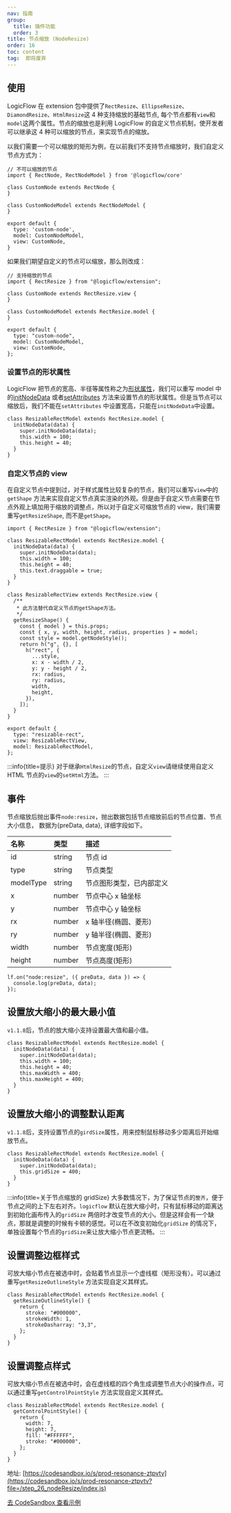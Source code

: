 ```yaml
---
nav: 指南
group:
  title: 插件功能
  order: 3
title: 节点缩放 (NodeResize)
order: 16
toc: content
tag:  即将废弃
---
```


## 使用

LogicFlow 在 extension 包中提供了`RectResize`、`EllipseResize`、`DiamondResize`、`HtmlResize`这 4
种支持缩放的基础节点, 每个节点都有`view`和`model`这两个属性。节点的缩放也是利用 LogicFlow
的自定义节点机制，使开发者可以继承这 4 种可以缩放的节点，来实现节点的缩放。

以我们需要一个可以缩放的矩形为例，在以前我们不支持节点缩放时，我们自定义节点方式为：

```tsx | pure
// 不可以缩放的节点
import { RectNode, RectNodeModel } from '@logicflow/core'

class CustomNode extends RectNode {
}

class CustomNodeModel extends RectNodeModel {
}

export default {
  type: 'custom-node',
  model: CustomNodeModel,
  view: CustomNode,
}
```

如果我们期望自定义的节点可以缩放，那么则改成：

```tsx | pure
// 支持缩放的节点
import { RectResize } from "@logicflow/extension";

class CustomNode extends RectResize.view {
}

class CustomNodeModel extends RectResize.model {
}

export default {
  type: "custom-node",
  model: CustomNodeModel,
  view: CustomNode,
};
```

### 设置节点的形状属性

LogicFlow 把节点的宽高、半径等属性称之为[形状属性](../../api/nodeModel.zh.md#形状属性)，我们可以重写
model 中的[initNodeData](../../api/nodeModel.zh.md#getoutlinestyle)
或者[setAttributes](../../api/nodeModel.zh.md#setattributes)
方法来设置节点的形状属性。但是当节点可以缩放后，我们不能在`setAttributes`
中设置宽高，只能在`initNodeData`中设置。

```tsx | pure
class ResizableRectModel extends RectResize.model {
  initNodeData(data) {
    super.initNodeData(data);
    this.width = 100;
    this.height = 40;
  }
}
```

### 自定义节点的 view

在自定义节点中提到过，对于样式属性比较复杂的节点，我们可以重写`view`中的`getShape`
方法来实现自定义节点真实渲染的外观。但是由于自定义节点需要在节点外观上填加用于缩放的调整点，所以对于自定义可缩放节点的
view，我们需要重写`getResizeShape`, 而不是`getShape`。

```tsx | pure
import { RectResize } from "@logicflow/extension";

class ResizableRectModel extends RectResize.model {
  initNodeData(data) {
    super.initNodeData(data);
    this.width = 100;
    this.height = 40;
    this.text.draggable = true;
  }
}

class ResizableRectView extends RectResize.view {
  /**
   * 此方法替代自定义节点的getShape方法。
   */
  getResizeShape() {
    const { model } = this.props;
    const { x, y, width, height, radius, properties } = model;
    const style = model.getNodeStyle();
    return h("g", {}, [
      h("rect", {
        ...style,
        x: x - width / 2,
        y: y - height / 2,
        rx: radius,
        ry: radius,
        width,
        height,
      }),
    ]);
  }
}

export default {
  type: "resizable-rect",
  view: ResizableRectView,
  model: ResizableRectModel,
};
```

:::info{title=提示}
对于继承`HtmlResize`的节点，自定义`view`请继续使用自定义 HTML 节点的`view`的`setHtml`方法。
:::

## 事件

节点缩放后抛出事件`node:resize`，抛出数据包括节点缩放前后的节点位置、节点大小信息， 数据为{preData,
data}, 详细字段如下。

| 名称      | 类型   | 描述                     |
| :-------- | :----- | :----------------------- |
| id        | string | 节点 id                  |
| type      | string | 节点类型                 |
| modelType | string | 节点图形类型，已内部定义 |
| x         | number | 节点中心 x 轴坐标        |
| y         | number | 节点中心 y 轴坐标        |
| rx        | number | x 轴半径(椭圆、菱形)     |
| ry        | number | y 轴半径(椭圆、菱形)     |
| width     | number | 节点宽度(矩形)           |
| height    | number | 节点高度(矩形)           |

```tsx | pure
lf.on("node:resize", ({ preData, data }) => {
  console.log(preData, data);
});
```

## 设置放大缩小的最大最小值

`v1.1.8`后，节点的放大缩小支持设置最大值和最小值。

```tsx | pure
class ResizableRectModel extends RectResize.model {
  initNodeData(data) {
    super.initNodeData(data);
    this.width = 100;
    this.height = 40;
    this.maxWidth = 400;
    this.maxHeight = 400;
  }
}
```

## 设置放大缩小的调整默认距离

`v1.1.8`后，支持设置节点的`girdSize`属性，用来控制鼠标移动多少距离后开始缩放节点。

```tsx | pure
class ResizableRectModel extends RectResize.model {
  initNodeData(data) {
    super.initNodeData(data);
    this.gridSize = 400;
  }
}
```

:::info{title=关于节点缩放的 gridSize}
大多数情况下，为了保证节点的`整齐`，便于节点之间的上下左右对齐。`logicflow`
默认在放大缩小时，只有鼠标移动的距离达到初始化画布传入的`gridSize`
两倍时才改变节点的大小。但是这样会有一个缺点，那就是调整的时候有卡顿的感觉。可以在不改变初始化`gridSize`
的情况下，单独设置每个节点的`gridSize`来让放大缩小节点更流畅。
:::

## 设置调整边框样式

可放大缩小节点在被选中时，会贴着节点显示一个虚线框（矩形没有）。可以通过重写`getResizeOutlineStyle`
方法实现自定义其样式。

```tsx | pure
class ResizableRectModel extends RectResize.model {
  getResizeOutlineStyle() {
    return {
      stroke: "#000000",
      strokeWidth: 1,
      strokeDasharray: "3,3",
    };
  }
}
```

## 设置调整点样式

可放大缩小节点在被选中时，会在虚线框的四个角生成调整节点大小的操作点，可以通过重写`getControlPointStyle`
方法实现自定义其样式。

```tsx | pure
class ResizableRectModel extends RectResize.model {
  getControlPointStyle() {
    return {
      width: 7,
      height: 7,
      fill: "#FFFFFF",
      stroke: "#000000",
    };
  }
}
```

地址: [https://codesandbox.io/s/prod-resonance-ztpvtv](https://codesandbox.io/s/prod-resonance-ztpvtv?file=/step_26_nodeResize/index.js)

<a href="https://codesandbox.io/embed/prod-resonance-ztpvtv?fontsize=14&hidenavigation=1&theme=dark&view=preview" target="_blank"> 去 CodeSandbox 查看示例</a>
